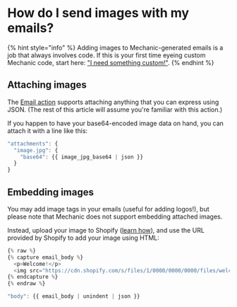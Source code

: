 # How do I send images with my emails?

{% hint style="info" %}
Adding images to Mechanic-generated emails is a job that always involves code. If this is your first time eyeing custom Mechanic code, start here: ["I need something custom!"](../custom/).
{% endhint %}

## Attaching images

The [Email action](../core/actions/email.md) supports attaching anything that you can express using JSON. (The rest of this article will assume you're familiar with this action.)

If you happen to have your base64-encoded image data on hand, you can attach it with a line like this:

```javascript
"attachments": {
  "image.jpg": {
    "base64": {{ image_jpg_base64 | json }}
  }
}
```

## Embedding images

You may add image tags in your emails (useful for adding logos!), but please note that Mechanic does not support embedding attached images.

Instead, upload your image to Shopify ([learn how](https://help.shopify.com/en/manual/shopify-admin/productivity-tools/file-uploads#upload-a-file-on-the-files-page)), and use the URL provided by Shopify to add your image using HTML:

```javascript
{% raw %}
{% capture email_body %}
  <p>Welcome!</p>
  <img src="https://cdn.shopify.com/s/files/1/0000/0000/0000/files/welcome_email.jpg">
{% endcapture %}
{% endraw %}
```

```javascript
"body": {{ email_body | unindent | json }}
```
